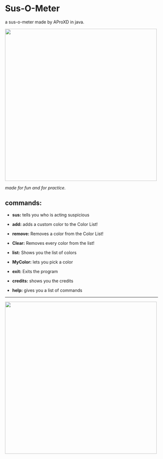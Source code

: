 # Sus-O-Meter
a sus-o-meter made by AProXD in java.

<img src = "/Sus-O-Meter/res/susometer.png" width = "500"> 

_made for fun and for practice._

## commands:
- **sus:** tells you who is acting suspicious

- **add:** adds a custom color to the Color List!

- **remove:** Removes a color from the Color List!

- **Clear:** Removes every color from the list!

- **list:** Shows you the list of colors

- **MyColor:** lets you pick a color

- **exit:** Exits the program

- **credits:** shows you the credits  

- **help:** gives you a list of commands

---

<img src = "images/sus detector.png" width = "500">
